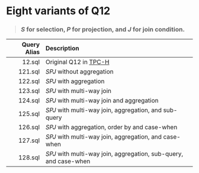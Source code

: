 # Eight variants of Q12

> ### **_S_** for selection, **_P_** for projection, and **_J_** for join condition.

| **Query Alias** | **Description** |
| -: | :-|
| 12.sql | Original Q12 in [TPC-H](http://www.tpc.org/tpch/) |
| 121.sql | _SPJ_ without aggregation |
| 122.sql | _SPJ_ with aggregation |
| 123.sql | _SPJ_ with multi-way join |
| 124.sql | _SPJ_ with multi-way join and aggregation |
| 125.sql | _SPJ_ with multi-way join, aggregation, and sub-query |
| 126.sql | _SPJ_ with aggregation, order by and case-when |
| 127.sql | _SPJ_ with multi-way join, aggregation, and case-when |
| 128.sql | _SPJ_ with multi-way join, aggregation, sub-query, and case-when |